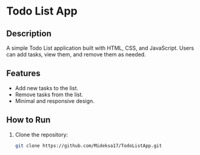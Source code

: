# Todo List App

## Description
A simple Todo List application built with HTML, CSS, and JavaScript. Users can add tasks, view them, and remove them as needed.

## Features
- Add new tasks to the list.
- Remove tasks from the list.
- Minimal and responsive design.

## How to Run
1. Clone the repository:
   ```bash
   git clone https://github.com/Mideksa17/TodoListApp.git

